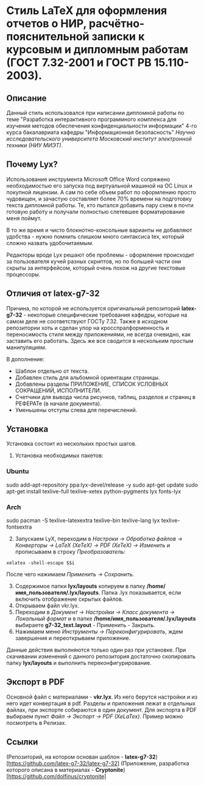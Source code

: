 Стиль LaTeX для оформления отчетов о НИР, расчётно-пояснительной записки к курсовым и дипломным работам (ГОСТ 7.32-2001 и ГОСТ РВ 15.110-2003).
===========

## Описание
Данный стиль использовался при написании дипломной работы по теме "Разработка интерактивного программного комплекса для изучения методов обеспечения конфиденциальности информации" 4-го курса бакалавриата кафедры "Информационная безопасность" *Научно исследовательского университета Московский институт электронной техники (НИУ МИЭТ)*.

## Почему Lyx?

Использование инструмента Microsoft Office Word сопряжено необходимостью его запуска под виртуальной машиной на ОС Linux и покупной лицензии. А сам по себе объем работ по оформлению просто чудовищен, и зачастую составляет более 70% времени на подготовку текста дипломной работы. Те, кто пытался добавить пару схем в почти готовую работу и получали полностью слетевшее форматирование меня поймут.

В то же время и чисто блокнотно-консольные варианты не добавляют удобства - нужно помнить слишком много синтаксиса tex, который сложно назвать удобочитаемым.

Редакторы вроде Lyx решают обе проблемы - оформление происходит за пользователя кучей разных скриптов, но по большей части они скрыты за интерфейсом, который очень похож на другие текстовые процессоры.

## Отличия от latex-g7-32

Причина, по которой не используется оригинальный репозиторий **latex-g7-32** - некоторые специфические требования кафедры, которые на самом деле не соответствуют ГОСТу 7.32.
Также в исходном репозитории хоть и сделан упор на кросспралформенность и переносимость стиля между приложениями, не всегда очевидно, как заставить его работать. Здесь же все сводится в нескольким простым манипуляциям.

В дополнение:

* Шаблон отдельно от текста.
* Добавлен стиль для альбомной ориентации страницы.
* Добавлены разделы ПРИЛОЖЕНИЕ, СПИСОК УСЛОВНЫХ СОКРАЩЕНИЙ, ИСПОЛНИТЕЛИ.
* Счетчики для вывода числа рисунков, таблиц, разделов и страниц в РЕФЕРАТе (в начале документа).
* Уменьшены отступы слева для перечислений.

## Установка

Установка состоит из нескольких простых шагов.

1. Установка необходимых пакетов:
### Ubuntu

sudo add-apt-repository ppa:lyx-devel/release -y
sudo apt-get update
sudo apt-get install texlive-full texlive-xetex python-pygments lyx fonts-lyx

### Arch

sudo pacman -S texlive-latexextra texlive-bin texlive-lang lyx texlive-fontsextra

2. Запускаем LyX, переходим в *Настроки -> Обработка файлов -> Конверторы -> LaTeX (XeTeX) -> PDF (XeTeX) -> Изменить* и прописываем в строку *Преобразователь*:
```
xelatex -shell-escape $$i
```
После чего нажимаем *Применить -> Сохранить*.

3. Содержимое папки **lyx/layouts** копируем в папку **/home/имя_пользователя/.lyx/layouts**. Папка .lyx показывается, если включить отображение скрытых файлов.
4. Открываем файл vkr.lyx.
5. Переходим в *Документ -> Настройки -> Класс документа -> Локальный формат* и в папке **/home/имя_пользователя/.lyx/layouts** выбираете **g7-32_text.layout** - Применить - Закрыть.
6. Нажимаем меню *Инструменты -> Переконфигурировать*, ждем завершения и переоткрываем приложение.

Данные действия выполняются только один раз при установке. При скачивании изменений с данного репозитория достаточно скопировать папку **lyx/layouts** и выполнить переконфигурирование.

## Экспорт в PDF

Основной файл с материалами - **vkr.lyx**. Из него берутся настройки и из него идет конвертация в pdf. Разделы и приложения лежат в отдельных файлах, при экспорте собираются в один документ.
Для экспорта в PDF выбираем пункт *Файл -> Экспорт -> PDF (XeLaTex)*. Пример можно посмотреть в Релизах.

## Ссылки
(Репозиторий, на котором основан шаблон - **latex-g7-32**)[https://github.com/latex-g7-32/latex-g7-32]
(Приложение, разработка которого описана в материалах - **Cryptonite**)[https://github.com/dolfinus/cryptonite]
